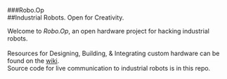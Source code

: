 ###Robo.Op<br/>
##Industrial Robots. Open for Creativity.


Welcome to _Robo.Op_, an open hardware project for hacking industrial robots.
<br/><br/>
Resources for Designing, Building, & Integrating custom hardware can be found on the [wiki](https://github.com/peopleplusrobots/robo-op/wiki).
<br/>
Source code for live communication to industrial robots is in this repo.